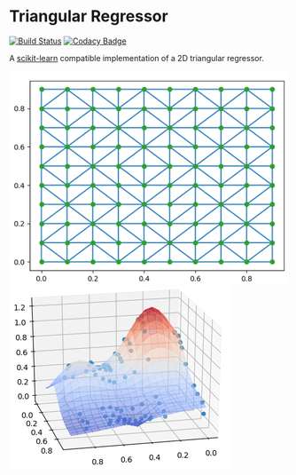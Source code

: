 # Triangular Regressor

[![Build Status](https://travis-ci.org/bsamseth/triangular-regressor.svg?branch=master)](https://travis-ci.org/bsamseth/triangular-regressor)
[![Codacy Badge](https://api.codacy.com/project/badge/Grade/45b606f113cb4f48a4064c15160be989)](https://app.codacy.com/app/bsamseth/triangular-regressor?utm_source=github.com&utm_medium=referral&utm_content=bsamseth/triangular-regressor&utm_campaign=Badge_Grade_Dashboard)

A [scikit-learn](http://scikit-learn.org/) compatible implementation of a 2D triangular regressor.

![triangulation](example-triangulation.png)
![prediction plot](example-fit.png)
